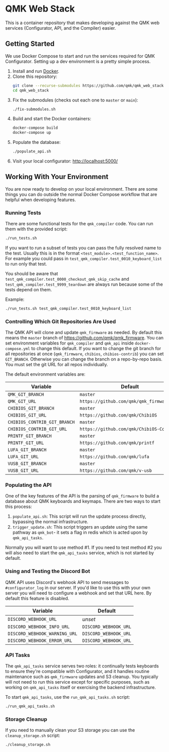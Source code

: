 # QMK Web Stack

This is a container repository that makes developing against the QMK web services (Configurator, API, and the Compiler) easier.

## Getting Started

We use Docker Compose to start and run the services required for QMK Configurator. Setting up a dev environment is a pretty simple process.

1. Install and run [Docker](https://www.docker.com/).
2. Clone this repository:
   ```sh
   git clone --recurse-submodules https://github.com/qmk/qmk_web_stack
   cd qmk_web_stack
   ```
3. Fix the submodules (checks out each one to `master` or `main`):
   ```sh
   ./fix-submodules.sh
   ```
3. Build and start the Docker containers:
   ```sh
   docker-compose build
   docker-compose up
   ```
4. Populate the database:
   ```sh
   ./populate_api.sh
   ```
5. Visit your local configurator: <http://localhost:5000/>

## Working With Your Environment

You are now ready to develop on your local environment. There are some things you can do outside the normal Docker Compose workflow that are helpful when developing features.

### Running Tests

There are some functional tests for the `qmk_compiler` code. You can run them with the provided script:

```sh
./run_tests.sh
```

If you want to run a subset of tests you can pass the fully resolved name to the test. Usually this is in the format `<test_module>.<test_function_name>`. For example you could pass in `test_qmk_compiler.test_0010_keyboard_list` to run only that test.

You should be aware that `test_qmk_compiler.test_0000_checkout_qmk_skip_cache` and `test_qmk_compiler.test_9999_teardown` are always run because some of the tests depend on them.

Example:

```sh
./run_tests.sh test_qmk_compiler.test_0010_keyboard_list
```

### Controlling Which Git Repositories Are Used

The QMK API will clone and update `qmk_firmware` as needed. By default this means the `master` branch of <https://github.com/qmk/qmk_firmware>. You can set environment variables for `qmk_compiler` and `qmk_api` inside `docker-compose.yml` to change this default. If you want to change the git branch for all repositories at once (`qmk_firmware`, `chibios`, `chibios-contrib`) you can set `GIT_BRANCH`. Otherwise you can change the branch on a repo-by-repo basis. You must set the git URL for all repos individually.

The default environment variables are:

|Variable                    |Default                                  |
|----------------------------|-----------------------------------------|
|`QMK_GIT_BRANCH`            |`master`                                 |
|`QMK_GIT_URL`               |`https://github.com/qmk/qmk_firmware.git`|
|`CHIBIOS_GIT_BRANCH`        |`master`                                 |
|`CHIBIOS_GIT_URL`           |`https://github.com/qmk/ChibiOS`         |
|`CHIBIOS_CONTRIB_GIT_BRANCH`|`master`                                 |
|`CHIBIOS_CONTRIB_GIT_URL`   |`https://github.com/qmk/ChibiOS-Contrib` |
|`PRINTF_GIT_BRANCH`         |`master`                                 |
|`PRINTF_GIT_URL`            |`https://github.com/qmk/printf`          |
|`LUFA_GIT_BRANCH`           |`master`                                 |
|`LUFA_GIT_URL`              |`https://github.com/qmk/lufa`            |
|`VUSB_GIT_BRANCH`           |`master`                                 |
|`VUSB_GIT_URL`              |`https://github.com/qmk/v-usb`           |

### Populating the API

One of the key features of the API is the parsing of `qmk_firmware` to build a database about QMK keyboards and keymaps. There are two ways to start this process:

1. `populate_api.sh`: This script will run the update process directly, bypassing the normal infrastructure.
2. `trigger_update.sh`: This script triggers an update using the same pathway as `qmk_bot`- it sets a flag in redis which is acted upon by `qmk_api_tasks`.

Normally you will want to use method #1. If you need to test method #2 you will also need to start the `qmk_api_tasks` service, which is not started by default.

### Using and Testing the Discord Bot

QMK API uses Discord's webhook API to send messages to `#configurator_log` in our server. If you'd like to use this with your own server you will need to configure a webhook and set that URL here. By default this feature is disabled.

|Variable                     |Default              |
|-----------------------------|---------------------|
|`DISCORD_WEBHOOK_URL`        |*unset*              |
|`DISCORD_WEBHOOK_INFO_URL`   |`DISCORD_WEBHOOK_URL`|
|`DISCORD_WEBHOOK_WARNING_URL`|`DISCORD_WEBHOOK_URL`|
|`DISCORD_WEBHOOK_ERROR_URL`  |`DISCORD_WEBHOOK_URL`|

### API Tasks

The `qmk_api_tasks` service serves two roles: it continually tests keyboards to ensure they're compatible with Configurator, and it handles routine maintenance such as `qmk_firmware` updates and S3 cleanup. You typically will not need to run this service except for specific purposes, such as working on `qmk_api_tasks` itself or exercising the backend infrastructure.

To start `qmk_api_tasks`, use the `run_qmk_api_tasks.sh` script:

```sh
./run_qmk_api_tasks.sh
```

### Storage Cleanup

If you need to manually clean your S3 storage you can use the `cleanup_storage.sh` script:

```sh
./cleanup_storage.sh
```
